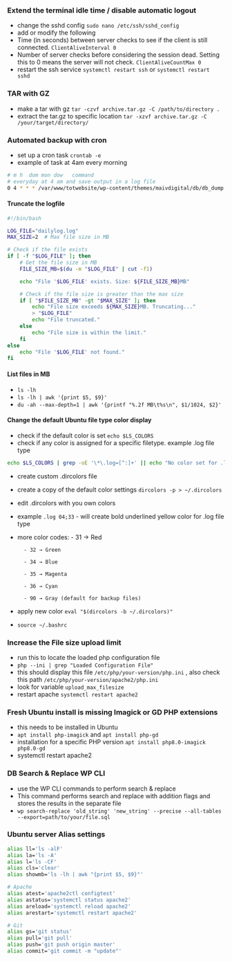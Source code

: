 

### Extend the terminal idle time / disable automatic logout

- change the sshd config `sudo nano /etc/ssh/sshd_config`
- add or modify the following 
- Time (in seconds) between server checks to see if the client is still connected. `ClientAliveInterval 0` 
- Number of server checks before considering the session dead. Setting this to 0 means the server will not check. `ClientAliveCountMax 0`
- restart the ssh service `systemctl restart ssh` or `systemctl restart sshd`


### TAR with GZ 

- make a tar with gz `tar -czvf archive.tar.gz -C /path/to/directory .`
- extract the tar.gz to specific location `tar -xzvf archive.tar.gz -C /your/target/directory/`


### Automated backup with cron 

- set up a cron task `crontab -e`
- example of task at 4am every morning 

```bash
# m h  dom mon dow   command
# everyday at 4 am and save output in a log file
0 4 * * * /var/www/totwebsite/wp-content/themes/maivdigital/db/db_dump.sh >> /var/www/totwebsite/wp-content/themes/maivdigital/db/dailylogfile.log 2>&1 
```


#### Truncate the logfile 

```bash
#!/bin/bash

LOG_FILE="dailylog.log"
MAX_SIZE=2  # Max file size in MB

# Check if the file exists
if [ -f "$LOG_FILE" ]; then
    # Get the file size in MB
    FILE_SIZE_MB=$(du -m "$LOG_FILE" | cut -f1)

    echo "File '$LOG_FILE' exists. Size: ${FILE_SIZE_MB}MB"

    # Check if the file size is greater than the max size
    if [ "$FILE_SIZE_MB" -gt "$MAX_SIZE" ]; then
        echo "File size exceeds ${MAX_SIZE}MB. Truncating..."
        > "$LOG_FILE"
        echo "File truncated."
    else
        echo "File size is within the limit."
    fi
else
    echo "File '$LOG_FILE' not found."
fi
```

#### List files in MB 

- `ls -lh` 
- `ls -lh | awk '{print $5, $9}'`
- `du -ah --max-depth=1 | awk '{printf "%.2f MB\t%s\n", $1/1024, $2}'`


#### Change the default Ubuntu file type color display
- check if the default color is set `echo $LS_COLORS`
- check if any color is assigned for a specific filetype. example .log file type
```bash
echo $LS_COLORS | grep -oE '\*\.log=[^:]+' || echo "No color set for .log files"

```
- create custom .dircolors file
- create a copy of the default color settings `dircolors -p > ~/.dircolors`
- edit  .dircolors with you own colors
- example `.log 04;33` - will create bold underlined yellow color for .log file type
- more color codes:
        - 31 → Red

        - 32 → Green

        - 34 → Blue

        - 35 → Magenta

        - 36 → Cyan

        - 90 → Gray (default for backup files)

- apply new color `eval "$(dircolors -b ~/.dircolors)"`
- `source ~/.bashrc`


### Increase the File size upload limit
- run this to locate the loaded php configuration file
- `php --ini | grep "Loaded Configuration File"`
- this should display this file `/etc/php/your-version/php.ini` , also check this path `/etc/php/your-version/apache2/php.ini`
- look for variable `upload_max_filesize`
- restart apache `systemctl restart apache2`


### Fresh Ubuntu install is missing Imagick or GD PHP extensions ### 

- this needs to be installed in Ubuntu
- `apt install php-imagick`  and `apt install php-gd`
- installation for a specific PHP version `apt install php8.0-imagick php8.0-gd`
- systemctl restart apache2

### DB Search & Replace WP CLI

- use the WP CLI commands to perform search & replace 
- This command performs search and replace with addition flags and stores the results in the separate file
- `wp search-replace 'old_string' 'new_string' --precise --all-tables --export=path/to/your/file.sql`


### Ubuntu server Alias settings

```bash
alias ll='ls -alF'
alias la='ls -A'
alias l='ls -CF'
alias cls='clear'
alias showmb='ls -lh | awk "{print $5, $9}"'

# Apache
alias atest='apache2ctl configtest'
alias astatus='systemctl status apache2'
alias areload='systemctl reload apache2'
alias arestart='systemctl restart apache2'

# Git 
alias gs='git status'
alias pull='git pull'
alias push='git push origin master'
alias commit='git commit -m "update"'

```